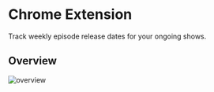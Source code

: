 # Chrome Extension #

  Track weekly episode release dates for your ongoing shows.
  
## Overview ##

![overview](https://github.com/EliasTkla/tv_airdates_extension/assets/60025074/35350919-df5f-4b79-871e-318108637fca)
